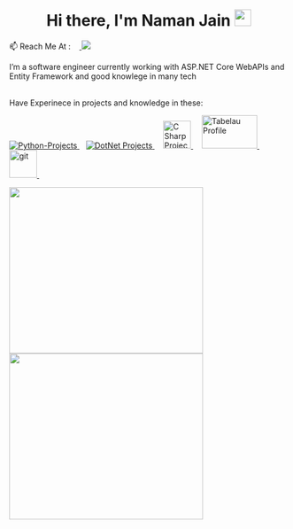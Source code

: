 <h1 align="center">Hi there, I'm Naman Jain <img src="https://raw.githubusercontent.com/MartinHeinz/MartinHeinz/master/wave.gif" width="30px">
</h1>
<p> 📫 Reach Me At : &nbsp&nbsp&nbsp<a href="https://www.linkedin.com/in/naman-jain-379b03193" alt="Naman's linkedin">
   <img src="https://img.shields.io/badge/-NamanJain-blue?style=flat-square&logo=Linkedin&logoColor=white&link=https://www.linkedin.com/in/iammukeshm" />
 </a></p>
 I’m a software engineer currently working with ASP.NET Core WebAPIs and Entity Framework and good knowlege in many tech
 <br><br>
 <p>Have Experinece in projects and knowledge in these:<p>
 <p>
 
 <a href="https://git-scm.com/" target="_blank"> 
    <img src="https://www.vectorlogo.zone/logos/python/python-ar21.svg" alt="Python-Projects" /> 
  </a> 
   &nbsp&nbsp
   <a href="https://git-scm.com/" target="_blank"> 
    <img src="https://www.vectorlogo.zone/logos/dotnet/dotnet-ar21.svg" alt="DotNet Projects" /> 
  </a> 
   &nbsp&nbsp&nbsp
   <a href="https://git-scm.com/" target="_blank"> 
    <img src="https://seeklogo.com/images/C/c-sharp-c-logo-02F17714BA-seeklogo.com.png" alt="C Sharp Projects" width="50" height="50"/> 
  </a> 
 &nbsp&nbsp&nbsp
 <a href="https://public.tableau.com/app/profile/naman.jain8573" target="_blank"> 
    <img src="https://logos-world.net/wp-content/uploads/2021/10/Tableau-Logo-700x394.png" alt="Tabelau Profile" width="100" height="60"/> 
  </a> 
 &nbsp&nbsp&nbsp
 <a href="https://github.com/namanjain123?tab=repositories" target="_blank"> 
    <img src="https://www.vectorlogo.zone/logos/git-scm/git-scm-icon.svg" alt="git" width="50" height="50"/> 
  </a> 
  &nbsp&nbsp
  
  
  </p>
 <!--Addition of Stats on github -->
 <a href="#">
  <img src="https://github-readme-stats.vercel.app/api/?username=namanjain123&count_private=true&showicons=true&theme=jolly" width="350" height="300" align="centre">
</a>
 <a href="#">
  <img src="https://github-readme-streak-stats.herokuapp.com/?user=namanjain123&showicons=true&theme=jolly" width="350" height="300" align="centre">
</a>

 <!--
**namanjain123/namanjain123** is a ✨ _special_ ✨ repository because its `README.md` (this file) appears on your GitHub profile.

Here are some ideas to get you started:

- 🔭 I’m currently working on ...
- 🌱 I’m currently learning ...
- 👯 I’m looking to collaborate on ...
- 🤔 I’m looking for help with ...
- 💬 Ask me about ...
- 📫 How to reach me: ...
- 😄 Pronouns: ...
- ⚡ Fun fact: ...
-->
